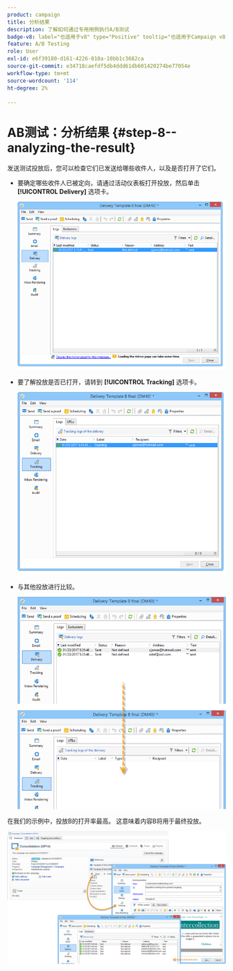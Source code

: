 ```yaml
---
product: campaign
title: 分析结果
description: 了解如何通过专用用例执行A/B测试
badge-v8: label="也适用于v8" type="Positive" tooltip="也适用于Campaign v8"
feature: A/B Testing
role: User
exl-id: e6f39180-d161-4226-810a-10bb1c3682ca
source-git-commit: e34718caefdf5db4ddd61db601420274be77054e
workflow-type: tm+mt
source-wordcount: '114'
ht-degree: 2%

---
```


# AB测试：分析结果 {#step-8--analyzing-the-result}

发送测试投放后，您可以检查它们已发送给哪些收件人，以及是否打开了它们。

* 要确定哪些收件人已被定向，请通过活动仪表板打开投放，然后单击 **[!UICONTROL Delivery]** 选项卡。

  ![](assets/use_case_abtesting_analysis_001.png)

* 要了解投放是否已打开，请转到 **[!UICONTROL Tracking]** 选项卡。

  ![](assets/use_case_abtesting_analysis_002.png)

* 与其他投放进行比较。

  ![](assets/use_case_abtesting_analysis_003.png)

在我们的示例中，投放B的打开率最高。 这意味着内容B将用于最终投放。

![](assets/use_case_abtesting_analysis_004.png)
